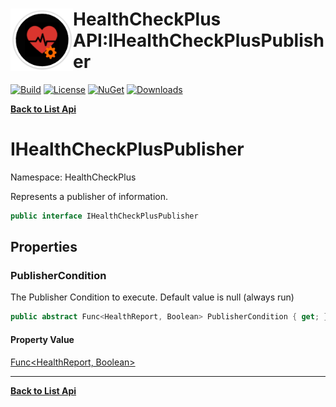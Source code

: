 # <img align="left" width="100" height="100" src="../images/icon.png">HealthCheckPlus API:IHealthCheckPlusPublisher 

[![Build](https://github.com/FRACerqueira/HealthCheckPlus/workflows/Build/badge.svg)](https://github.com/FRACerqueira/HealthCheckPlus/actions/workflows/build.yml)
[![License](https://img.shields.io/badge/License-MIT-brightgreen.svg)](https://github.com/FRACerqueira/HealthCheckPlus/blob/master/LICENSE)
[![NuGet](https://img.shields.io/nuget/v/HealthCheckPlus)](https://www.nuget.org/packages/HealthCheckPlus/)
[![Downloads](https://img.shields.io/nuget/dt/HealthCheckPlus)](https://www.nuget.org/packages/HealthCheckPlus/)

[**Back to List Api**](./apis.md)

# IHealthCheckPlusPublisher

Namespace: HealthCheckPlus

Represents a publisher of  information.

```csharp
public interface IHealthCheckPlusPublisher
```

## Properties

### <a id="properties-publishercondition"/>**PublisherCondition**

The Publisher Condition to execute. Default value is null (always run)

```csharp
public abstract Func<HealthReport, Boolean> PublisherCondition { get; }
```

#### Property Value

[Func&lt;HealthReport, Boolean&gt;](https://docs.microsoft.com/en-us/dotnet/api/system.func-2)<br>


- - -
[**Back to List Api**](./apis.md)
